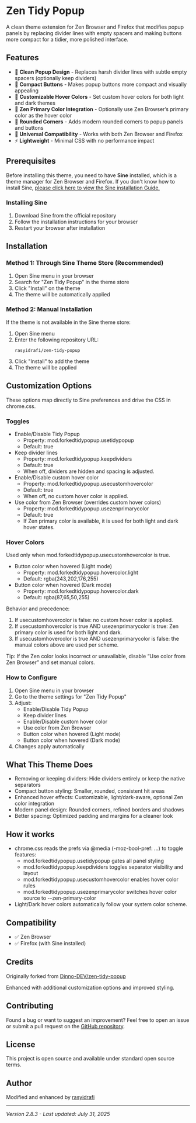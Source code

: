 # Zen Tidy Popup

A clean theme extension for Zen Browser and Firefox that modifies popup panels by replacing divider lines with empty spacers and making buttons more compact for a tidier, more polished interface.

## Features

- 🎨 **Clean Popup Design** - Replaces harsh divider lines with subtle empty spacers (optionally keep dividers)
- 📏 **Compact Buttons** - Makes popup buttons more compact and visually appealing
- 🌈 **Customizable Hover Colors** - Set custom hover colors for both light and dark themes
- 🧩 **Zen Primary Color Integration** - Optionally use Zen Browser’s primary color as the hover color
- 🎯 **Rounded Corners** - Adds modern rounded corners to popup panels and buttons
- 🔧 **Universal Compatibility** - Works with both Zen Browser and Firefox
- ⚡ **Lightweight** - Minimal CSS with no performance impact

## Prerequisites

Before installing this theme, you need to have **Sine** installed, which is a theme manager for Zen Browser and Firefox. If you don't know how to install Sine, [please click here to view the Sine installation Guide.](https://github.com/CosmoCreeper/Sine#%EF%B8%8F-installation)

### Installing Sine

1. Download Sine from the official repository
2. Follow the installation instructions for your browser
3. Restart your browser after installation

## Installation

### Method 1: Through Sine Theme Store (Recommended)

1. Open Sine menu in your browser
2. Search for "Zen Tidy Popup" in the theme store
3. Click "Install" on the theme
4. The theme will be automatically applied

### Method 2: Manual Installation

If the theme is not available in the Sine theme store:

1. Open Sine menu
2. Enter the following repository URL:
   ```
   rasyidrafi/zen-tidy-popup
   ```
3. Click "Install" to add the theme
4. The theme will be applied

## Customization Options

These options map directly to Sine preferences and drive the CSS in chrome.css.

### Toggles

- Enable/Disable Tidy Popup
  - Property: mod.forkedtidypopup.usetidypopup
  - Default: true
- Keep divider lines
  - Property: mod.forkedtidypopup.keepdividers
  - Default: true
  - When off, dividers are hidden and spacing is adjusted.
- Enable/Disable custom hover color
  - Property: mod.forkedtidypopup.usecustomhovercolor
  - Default: true
  - When off, no custom hover color is applied.
- Use color from Zen Browser (overrides custom hover colors)
  - Property: mod.forkedtidypopup.usezenprimarycolor
  - Default: true
  - If Zen primary color is available, it is used for both light and dark hover states.

### Hover Colors

Used only when mod.forkedtidypopup.usecustomhovercolor is true.

- Button color when hovered (Light mode)
  - Property: mod.forkedtidypopup.hovercolor.light
  - Default: rgba(243,202,176,255)
- Button color when hovered (Dark mode)
  - Property: mod.forkedtidypopup.hovercolor.dark
  - Default: rgba(87,65,50,255)

Behavior and precedence:
1) If usecustomhovercolor is false: no custom hover color is applied.
2) If usecustomhovercolor is true AND usezenprimarycolor is true: Zen primary color is used for both light and dark.
3) If usecustomhovercolor is true AND usezenprimarycolor is false: the manual colors above are used per scheme.

Tip: If the Zen color looks incorrect or unavailable, disable “Use color from Zen Browser” and set manual colors.

### How to Configure

1. Open Sine menu in your browser
2. Go to the theme settings for "Zen Tidy Popup"
3. Adjust:
   - Enable/Disable Tidy Popup
   - Keep divider lines
   - Enable/Disable custom hover color
   - Use color from Zen Browser
   - Button color when hovered (Light mode)
   - Button color when hovered (Dark mode)
4. Changes apply automatically

## What This Theme Does

- Removing or keeping dividers: Hide dividers entirely or keep the native separators
- Compact button styling: Smaller, rounded, consistent hit areas
- Enhanced hover effects: Customizable, light/dark-aware, optional Zen color integration
- Modern panel design: Rounded corners, refined borders and shadows
- Better spacing: Optimized padding and margins for a cleaner look

## How it works

- chrome.css reads the prefs via @media (-moz-bool-pref: ...) to toggle features:
  - mod.forkedtidypopup.usetidypopup gates all panel styling
  - mod.forkedtidypopup.keepdividers toggles separator visibility and layout
  - mod.forkedtidypopup.usecustomhovercolor enables hover color rules
  - mod.forkedtidypopup.usezenprimarycolor switches hover color source to --zen-primary-color
- Light/Dark hover colors automatically follow your system color scheme.

## Compatibility

- ✅ Zen Browser
- ✅ Firefox (with Sine installed)

## Credits

Originally forked from [Dinno-DEV/zen-tidy-popup](https://github.com/Dinno-DEV/zen-tidy-popup)

Enhanced with additional customization options and improved styling.

## Contributing

Found a bug or want to suggest an improvement? Feel free to open an issue or submit a pull request on the [GitHub repository](https://github.com/rasyidrafi/zen-tidy-popup/).

## License

This project is open source and available under standard open source terms.

## Author

Modified and enhanced by [rasyidrafi](https://github.com/rasyidrafi)

---

*Version 2.8.3 - Last updated: July 31, 2025*